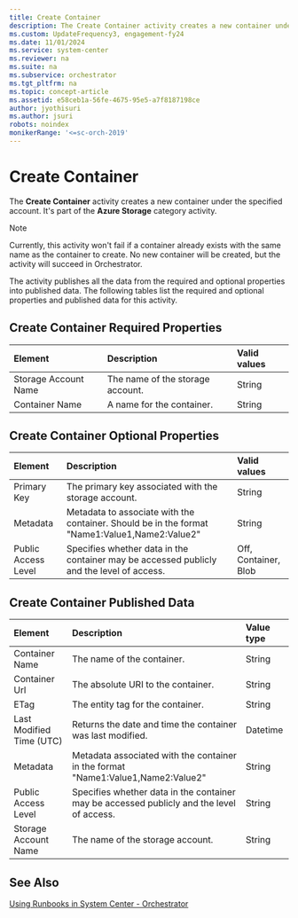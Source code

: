 ```yaml
---
title: Create Container
description: The Create Container activity creates a new container under the specified account.
ms.custom: UpdateFrequency3, engagement-fy24
ms.date: 11/01/2024
ms.service: system-center
ms.reviewer: na
ms.suite: na
ms.subservice: orchestrator
ms.tgt_pltfrm: na
ms.topic: concept-article
ms.assetid: e58ceb1a-56fe-4675-95e5-a7f8187198ce
author: jyothisuri
ms.author: jsuri
robots: noindex
monikerRange: '<=sc-orch-2019'
---
```

# Create Container

The **Create Container** activity creates a new container under the specified account. It's part of the **Azure Storage** category activity.

>[!NOTE]
>Currently, this activity won't fail if a container already exists with the same name as the container to create. No new container will be created, but the activity will succeed in Orchestrator.

The activity publishes all the data from the required and optional properties into published data. The following tables list the required and optional properties and published data for this activity.

## Create Container Required Properties

| **Element**   | **Description**   | **Valid values** |
|:---|:---|:---|
| Storage Account Name | The name of the storage account. | String   |
| Container Name   | A name for the container.   | String   |

## Create Container Optional Properties

| **Element**   | **Description**   | **Valid values**   |
|:---|:---|:---|
| Primary Key   | The primary key associated with the storage account.   | String   |
| Metadata   | Metadata to associate with the container. Should be in the format "Name1:Value1,Name2:Value2" | String   |
| Public Access Level | Specifies whether data in the container may be accessed publicly and the level of access.   | Off, Container, Blob |

## Create Container Published Data

| **Element**   | **Description**   | **Value type** |
|:---|:---|:---|
| Container Name   | The name of the container.   | String   |
| Container Url   | The absolute URI to the container.   | String   |
| ETag   | The entity tag for the container.   | String   |
| Last Modified Time (UTC) | Returns the date and time the container was last modified.   | Datetime   |
| Metadata   | Metadata associated with the container in the format "Name1:Value1,Name2:Value2"   | String   |
| Public Access Level   | Specifies whether data in the container may be accessed publicly and the level of access. | String   |
| Storage Account Name   | The name of the storage account.   | String   |

## See Also

[Using Runbooks in System Center - Orchestrator](design-and-build-runbooks.md)
